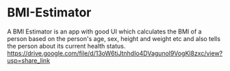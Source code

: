 # BMI-Estimator
A BMI Estimator is an app with good UI which calculates the BMI of a person based on the person's age, sex, height and weight etc and also tells the person about its current health status.
https://drive.google.com/file/d/13oW6tiJtnhdIo4DVagunol9VogKl8zxc/view?usp=share_link
